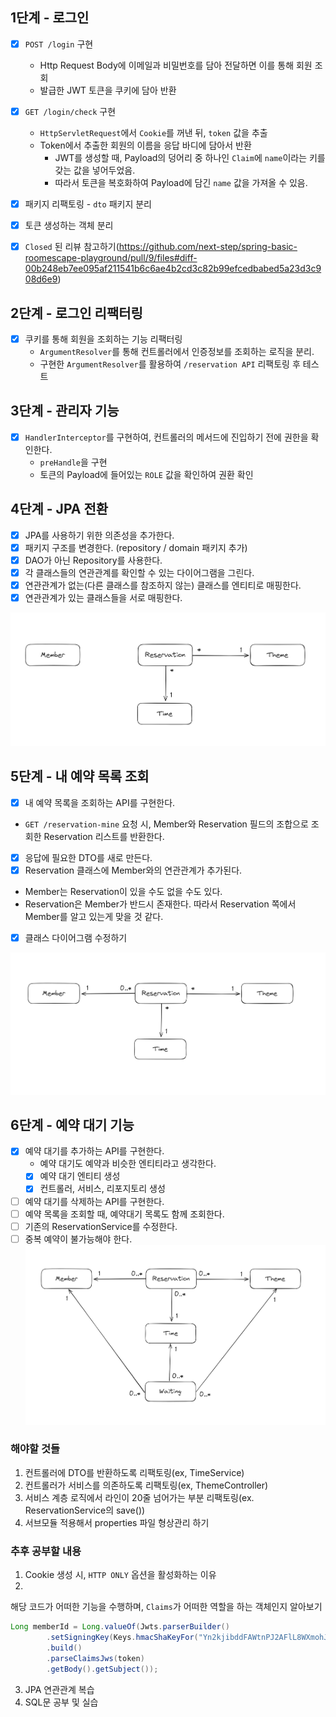 ## 1단계 - 로그인
- [x] `POST /login` 구현
  - Http Request Body에 이메일과 비밀번호를 담아 전달하면 이를 통해 회원 조회
  - 발급한 JWT 토큰을 쿠키에 담아 반환

- [x] `GET /login/check` 구현
  - `HttpServletRequest`에서 `Cookie`를 꺼낸 뒤, `token` 값을 추출
  - Token에서 추출한 회원의 이름을 응답 바디에 담아서 반환
    - JWT를 생성할 때, Payload의 덩어리 중 하나인 `Claim`에 `name`이라는 키를 갖는 값을 넣어두었음.
    - 따라서 토큰을 복호화하여 Payload에 담긴 `name` 값을 가져올 수 있음.
    
- [x] 패키지 리팩토링 - `dto` 패키지 분리  
- [x] 토큰 생성하는 객체 분리  
- [x] `Closed` 된 리뷰 참고하기(https://github.com/next-step/spring-basic-roomescape-playground/pull/9/files#diff-00b248eb7ee095af211541b6c6ae4b2cd3c82b99efcedbabed5a23d3c908d6e9)

## 2단계 - 로그인 리팩터링
- [x] 쿠키를 통해 회원을 조회하는 기능 리팩터링
  - `ArgumentResolver`를 통해 컨트롤러에서 인증정보를 조회하는 로직을 분리.
  - 구현한 `ArgumentResolver`를 활용하여 `/reservation API` 리팩토링 후 테스트

## 3단계 - 관리자 기능
- [x] `HandlerInterceptor`를 구현하여, 컨트롤러의 메서드에 진입하기 전에 권한을 확인한다.
  - `preHandle`을 구현
  - 토큰의 Payload에 들어있는 `ROLE` 값을 확인하여 권환 확인


## 4단계 - JPA 전환
- [x] JPA를 사용하기 위한 의존성을 추가한다.
- [x] 패키지 구조를 변경한다. (repository / domain 패키지 추가)
- [x] DAO가 아닌 Repository를 사용한다.
- [x] 각 클래스들의 연관관계를 확인할 수 있는 다이어그램을 그린다.
- [x] 연관관계가 없는(다른 클래스를 참조하지 않는) 클래스를 엔티티로 매핑한다.
- [x] 연관관계가 있는 클래스들을 서로 매핑한다.

![img.png](class_diagram.png)

## 5단계 - 내 예약 목록 조회
- [x] 내 예약 목록을 조회하는 API를 구현한다.
- `GET /reservation-mine` 요청 시, Member와 Reservation 필드의 조합으로 조회한 Reservation 리스트를 반환한다.
- [x] 응답에 필요한 DTO를 새로 만든다.
- [x] Reservation 클래스에 Member와의 연관관계가 추가된다.
- Member는 Reservation이 있을 수도 없을 수도 있다.
- Reservation은 Member가 반드시 존재한다. 따라서 Reservation 쪽에서 Member를 알고 있는게 맞을 것 같다.
- [x] 클래스 다이어그램 수정하기

![img.png](class_diagram_revised.png)

## 6단계 - 예약 대기 기능
- [x] 예약 대기를 추가하는 API를 구현한다.
  - 예약 대기도 예약과 비슷한 엔티티라고 생각한다.
  - [x] 예약 대기 엔티티 생성
  - [x] 컨트롤러, 서비스, 리포지토리 생성
- [ ] 예약 대기를 삭제하는 API를 구현한다.
- [ ] 예약 목록을 조회할 때, 예약대기 목록도 함께 조회한다.
- [ ] 기존의 ReservationService를 수정한다.
- [ ] 중복 예약이 불가능해야 한다.
![img.png](class_diagram_add_waiting.png)

### 해야할 것들
1. 컨트롤러에 DTO를 반환하도록 리팩토링(ex, TimeService)
2. 컨트롤러가 서비스를 의존하도록 리팩토링(ex, ThemeController)
3. 서비스 계층 로직에서 라인이 20줄 넘어가는 부분 리팩토링(ex. ReservationService의 save())
4. 서브모듈 적용해서 properties 파일 형상관리 하기

### 추후 공부할 내용
1. Cookie 생성 시, `HTTP ONLY` 옵션을 활성화하는 이유
2.
해당 코드가 어떠한 기능을 수행하며, `Claims`가 어떠한 역할을 하는 객체인지 알아보기
```java
Long memberId = Long.valueOf(Jwts.parserBuilder()
        .setSigningKey(Keys.hmacShaKeyFor("Yn2kjibddFAWtnPJ2AFlL8WXmohJMCvigQggaEypa5E=".getBytes()))
        .build()
        .parseClaimsJws(token)
        .getBody().getSubject());
```
3. JPA 연관관계 복습
4. SQL문 공부 및 실습
